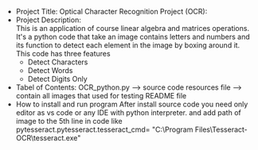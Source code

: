 * Project Title:
  Optical Character Recognition Project (OCR): 
* Project Description:  
  This is an application of course linear algebra and matrices operations.
  It's a python code that take an image contains letters and numbers and its function to detect each element in the image by boxing around it.
  This code has three features 
  -	Detect Characters
  -	Detect Words
  -	Detect Digits Only 
* Tabel of Contents:
  OCR_python.py --> source code
  resources file --> contain all images that used for testing
  README file 
* How to install and run program
  After install source code you need only editor as vs code or any IDE with python interpreter.
  and add path of image to the 5th line in code like pytesseract.pytesseract.tesseract_cmd= "C:\\Program Files\\Tesseract-OCR\\tesseract.exe"
  
